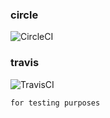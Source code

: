 ### circle
![CircleCI](https://circleci.com/gh/wryyyyyyyy/runner_one.svg?style=shield&circle-token=96870f3cbda563d780f520aa67eb71f915b61f48)
### travis
![TravisCI](https://travis-ci.com/wryyyyyyyy/runner_one.svg)

```
for testing purposes
```
